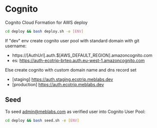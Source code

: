 # Cognito

Cognito Cloud Formation for AWS deploy

```sh
cd deploy && bash deploy.sh -e [ENV]
```

If "dev" env create cognito user pool with standard domain with git username:

- https://[AuthUrl].auth.$[AWS_DEFAULT_REGION].amazoncognito.com
- es: https://auth-ecotrip-brteo.auth.eu-west-1.amazoncognito.com

Else create cognito with custom domain name and dns record set

- [staging] https://auth.staging.ecotrip.meblabs.dev
- [production] https://auth.ecotrip.meblabs.dev

## Seed

To seed admin@meblabs.com as verified user into Cognito User Pool:

```sh
cd deploy && bash seed.sh -e [ENV]
```
